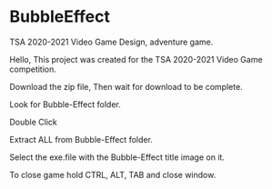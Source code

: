 # BubbleEffect

TSA 2020-2021 Video Game Design, adventure game.

Hello, This project was created for the TSA 2020-2021 Video Game competition.

Download the zip file, Then wait for download to be complete.

Look for Bubble-Effect folder.

Double Click

Extract ALL from Bubble-Effect folder.

Select the exe.file with the Bubble-Effect title image on it.

To close game hold CTRL, ALT, TAB and close window.
